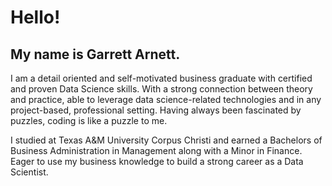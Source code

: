 

# Hello! 


## My name is Garrett Arnett. 

I am a detail oriented and self-motivated business graduate with certified and proven Data Science skills. With a strong connection between theory and practice, able to leverage data science-related technologies and in any project-based, professional setting. Having always been fascinated by puzzles, coding is like a puzzle to me. 

I studied at Texas A&M University Corpus Christi and earned a Bachelors of Business Administration in Management along with a Minor in Finance. Eager to use my business knowledge to build a strong career as a Data Scientist.





